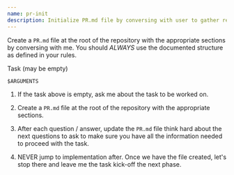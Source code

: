 ```yaml
---
name: pr-init
description: Initialize PR.md file by conversing with user to gather requirements
---
```


Create a `PR.md` file at the root of the repository with the appropriate sections by conversing with
me. You should *ALWAYS* use the documented structure as defined in your rules.

Task (may be empty)

```markdown
$ARGUMENTS
```

1. If the task above is empty, ask me about the task to be worked on.

2. Create a `PR.md` file at the root of the repository with the appropriate sections.

3. After each question / answer, update the `PR.md` file think hard about the next questions to ask
   to make sure you have all the information needed to proceed with the task.

4. NEVER jump to implementation after. Once we have the file created, let's stop there and leave me
   the task kick-off the next phase.

